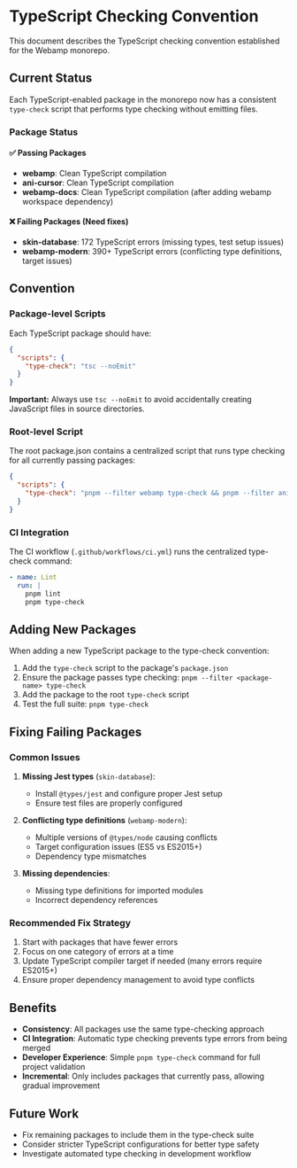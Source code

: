 # TypeScript Checking Convention

This document describes the TypeScript checking convention established for the Webamp monorepo.

## Current Status

Each TypeScript-enabled package in the monorepo now has a consistent `type-check` script that performs type checking without emitting files.

### Package Status

#### ✅ Passing Packages
- **webamp**: Clean TypeScript compilation
- **ani-cursor**: Clean TypeScript compilation
- **webamp-docs**: Clean TypeScript compilation (after adding webamp workspace dependency)

#### ❌ Failing Packages (Need fixes)
- **skin-database**: 172 TypeScript errors (missing types, test setup issues)
- **webamp-modern**: 390+ TypeScript errors (conflicting type definitions, target issues)

## Convention

### Package-level Scripts

Each TypeScript package should have:

```json
{
  "scripts": {
    "type-check": "tsc --noEmit"
  }
}
```

**Important:** Always use `tsc --noEmit` to avoid accidentally creating JavaScript files in source directories.

### Root-level Script

The root package.json contains a centralized script that runs type checking for all currently passing packages:

```json
{
  "scripts": {
    "type-check": "pnpm --filter webamp type-check && pnpm --filter ani-cursor type-check && pnpm --filter webamp-docs type-check"
  }
}
```

### CI Integration

The CI workflow (`.github/workflows/ci.yml`) runs the centralized type-check command:

```yaml
- name: Lint
  run: |
    pnpm lint
    pnpm type-check
```

## Adding New Packages

When adding a new TypeScript package to the type-check convention:

1. Add the `type-check` script to the package's `package.json`
2. Ensure the package passes type checking: `pnpm --filter <package-name> type-check`
3. Add the package to the root `type-check` script
4. Test the full suite: `pnpm type-check`

## Fixing Failing Packages

### Common Issues

1. **Missing Jest types** (`skin-database`):
   - Install `@types/jest` and configure proper Jest setup
   - Ensure test files are properly configured

2. **Conflicting type definitions** (`webamp-modern`):
   - Multiple versions of `@types/node` causing conflicts
   - Target configuration issues (ES5 vs ES2015+)
   - Dependency type mismatches

3. **Missing dependencies**:
   - Missing type definitions for imported modules
   - Incorrect dependency references

### Recommended Fix Strategy

1. Start with packages that have fewer errors
2. Focus on one category of errors at a time
3. Update TypeScript compiler target if needed (many errors require ES2015+)
4. Ensure proper dependency management to avoid type conflicts

## Benefits

- **Consistency**: All packages use the same type-checking approach
- **CI Integration**: Automatic type checking prevents type errors from being merged
- **Developer Experience**: Simple `pnpm type-check` command for full project validation
- **Incremental**: Only includes packages that currently pass, allowing gradual improvement

## Future Work

- Fix remaining packages to include them in the type-check suite
- Consider stricter TypeScript configurations for better type safety
- Investigate automated type checking in development workflow
